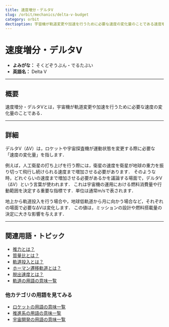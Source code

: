 ```yaml
---
title: 速度増分・デルタV
slug: /orbit/mechanics/delta-v-budget
category: orbit
dectioption: 宇宙機が軌道変更や加速を行うために必要な速度の変化量のことである速度増分・デルタVの意味・定義・内容について解説します．
---
```


# 速度増分・デルタV

- **よみがな：** そくどぞうぶん・でるたぶい  
- **英語名：** Delta V  

---

## 概要

速度増分・デルタVとは，宇宙機が軌道変更や加速を行うために必要な速度の変化量のことである．

---

## 詳細

デルタV（ΔV）は，ロケットや宇宙探査機が運動状態を変更する際に必要な「速度の変化量」を指します．

例えば，人工衛星の打ち上げを行う際には，衛星の速度を衛星が地球の重力を振り切って飛行し続けられる速度まで増加させる必要があります．
そのような時，どれぐらいの速度まで増加させる必要があるかを議論する場面で，デルタV（ΔV）という言葉が使われます．
これは宇宙機の運用における燃料消費量や行動範囲を決定する重要な指標です．単位は通常m/sで表されます．

地上から軌道投入を行う場合や，地球低軌道から月に向かう場合など，それぞれの場面で必要なΔVは変化します．
この値は，ミッションの設計や燃料搭載量の決定に大きな影響を与えます．

---

## 関連用語・トピック

- [推力とは？](/docs/rocket/propulsion/system/thrust)
- [質量比とは？](/docs/rocket/propulsion/system/mass-ratio)
- [軌道投入とは？](/docs/orbit/operation/orbital-insertion)
- [ホーマン遷移軌道とは？](/docs/orbit/type/hohmann-transfer-orbit)
- [脱出速度とは？](/docs/orbit/mechanics/escape-velocity)
- [軌道の用語の意味一覧](/docs/category/orbit)

### 他カテゴリの用語を見てみる
- [ロケットの用語の意味一覧](/docs/category/rocket)
- [推進系の用語の意味一覧](/docs/category/propulsion)
- [宇宙開発の用語の意味一覧](/docs/category/glossary)
